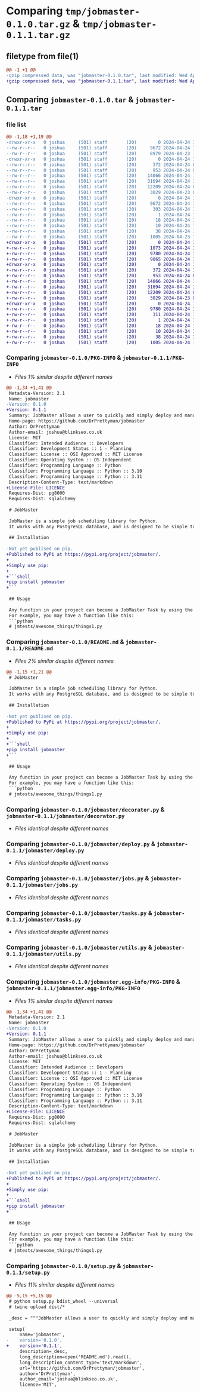 # Comparing `tmp/jobmaster-0.1.0.tar.gz` & `tmp/jobmaster-0.1.1.tar.gz`

## filetype from file(1)

```diff
@@ -1 +1 @@
-gzip compressed data, was "jobmaster-0.1.0.tar", last modified: Wed Apr 24 15:08:09 2024, max compression
+gzip compressed data, was "jobmaster-0.1.1.tar", last modified: Wed Apr 24 15:29:53 2024, max compression
```

## Comparing `jobmaster-0.1.0.tar` & `jobmaster-0.1.1.tar`

### file list

```diff
@@ -1,18 +1,19 @@
-drwxr-xr-x   0 joshua     (501) staff       (20)        0 2024-04-24 15:08:09.867171 jobmaster-0.1.0/
--rw-r--r--   0 joshua     (501) staff       (20)     9672 2024-04-24 15:08:09.866870 jobmaster-0.1.0/PKG-INFO
--rw-r--r--   0 joshua     (501) staff       (20)     8979 2024-04-23 16:33:55.000000 jobmaster-0.1.0/README.md
-drwxr-xr-x   0 joshua     (501) staff       (20)        0 2024-04-24 15:08:09.865746 jobmaster-0.1.0/jobmaster/
--rw-r--r--   0 joshua     (501) staff       (20)      372 2024-04-24 08:31:27.000000 jobmaster-0.1.0/jobmaster/__init__.py
--rw-r--r--   0 joshua     (501) staff       (20)      953 2024-04-24 08:07:57.000000 jobmaster-0.1.0/jobmaster/decorator.py
--rw-r--r--   0 joshua     (501) staff       (20)    14066 2024-04-24 15:06:50.000000 jobmaster-0.1.0/jobmaster/deploy.py
--rw-r--r--   0 joshua     (501) staff       (20)    31694 2024-04-24 13:29:50.000000 jobmaster-0.1.0/jobmaster/jobs.py
--rw-r--r--   0 joshua     (501) staff       (20)    12209 2024-04-24 08:31:07.000000 jobmaster-0.1.0/jobmaster/tasks.py
--rw-r--r--   0 joshua     (501) staff       (20)     3029 2024-04-23 09:47:11.000000 jobmaster-0.1.0/jobmaster/utils.py
-drwxr-xr-x   0 joshua     (501) staff       (20)        0 2024-04-24 15:08:09.866572 jobmaster-0.1.0/jobmaster.egg-info/
--rw-r--r--   0 joshua     (501) staff       (20)     9672 2024-04-24 15:08:09.000000 jobmaster-0.1.0/jobmaster.egg-info/PKG-INFO
--rw-r--r--   0 joshua     (501) staff       (20)      303 2024-04-24 15:08:09.000000 jobmaster-0.1.0/jobmaster.egg-info/SOURCES.txt
--rw-r--r--   0 joshua     (501) staff       (20)        1 2024-04-24 15:08:09.000000 jobmaster-0.1.0/jobmaster.egg-info/dependency_links.txt
--rw-r--r--   0 joshua     (501) staff       (20)       18 2024-04-24 15:08:09.000000 jobmaster-0.1.0/jobmaster.egg-info/requires.txt
--rw-r--r--   0 joshua     (501) staff       (20)       10 2024-04-24 15:08:09.000000 jobmaster-0.1.0/jobmaster.egg-info/top_level.txt
--rw-r--r--   0 joshua     (501) staff       (20)       38 2024-04-24 15:08:09.867219 jobmaster-0.1.0/setup.cfg
--rw-r--r--   0 joshua     (501) staff       (20)     1005 2024-04-23 11:01:47.000000 jobmaster-0.1.0/setup.py
+drwxr-xr-x   0 joshua     (501) staff       (20)        0 2024-04-24 15:29:53.099208 jobmaster-0.1.1/
+-rw-r--r--   0 joshua     (501) staff       (20)     1073 2024-04-24 15:11:53.000000 jobmaster-0.1.1/LICENCE
+-rw-r--r--   0 joshua     (501) staff       (20)     9780 2024-04-24 15:29:53.098907 jobmaster-0.1.1/PKG-INFO
+-rw-r--r--   0 joshua     (501) staff       (20)     9065 2024-04-24 15:27:56.000000 jobmaster-0.1.1/README.md
+drwxr-xr-x   0 joshua     (501) staff       (20)        0 2024-04-24 15:29:53.097903 jobmaster-0.1.1/jobmaster/
+-rw-r--r--   0 joshua     (501) staff       (20)      372 2024-04-24 15:29:18.000000 jobmaster-0.1.1/jobmaster/__init__.py
+-rw-r--r--   0 joshua     (501) staff       (20)      953 2024-04-24 08:07:57.000000 jobmaster-0.1.1/jobmaster/decorator.py
+-rw-r--r--   0 joshua     (501) staff       (20)    14066 2024-04-24 15:06:50.000000 jobmaster-0.1.1/jobmaster/deploy.py
+-rw-r--r--   0 joshua     (501) staff       (20)    31694 2024-04-24 13:29:50.000000 jobmaster-0.1.1/jobmaster/jobs.py
+-rw-r--r--   0 joshua     (501) staff       (20)    12209 2024-04-24 08:31:07.000000 jobmaster-0.1.1/jobmaster/tasks.py
+-rw-r--r--   0 joshua     (501) staff       (20)     3029 2024-04-23 09:47:11.000000 jobmaster-0.1.1/jobmaster/utils.py
+drwxr-xr-x   0 joshua     (501) staff       (20)        0 2024-04-24 15:29:53.098644 jobmaster-0.1.1/jobmaster.egg-info/
+-rw-r--r--   0 joshua     (501) staff       (20)     9780 2024-04-24 15:29:53.000000 jobmaster-0.1.1/jobmaster.egg-info/PKG-INFO
+-rw-r--r--   0 joshua     (501) staff       (20)      311 2024-04-24 15:29:53.000000 jobmaster-0.1.1/jobmaster.egg-info/SOURCES.txt
+-rw-r--r--   0 joshua     (501) staff       (20)        1 2024-04-24 15:29:53.000000 jobmaster-0.1.1/jobmaster.egg-info/dependency_links.txt
+-rw-r--r--   0 joshua     (501) staff       (20)       18 2024-04-24 15:29:53.000000 jobmaster-0.1.1/jobmaster.egg-info/requires.txt
+-rw-r--r--   0 joshua     (501) staff       (20)       10 2024-04-24 15:29:53.000000 jobmaster-0.1.1/jobmaster.egg-info/top_level.txt
+-rw-r--r--   0 joshua     (501) staff       (20)       38 2024-04-24 15:29:53.099258 jobmaster-0.1.1/setup.cfg
+-rw-r--r--   0 joshua     (501) staff       (20)     1005 2024-04-24 15:29:18.000000 jobmaster-0.1.1/setup.py
```

### Comparing `jobmaster-0.1.0/PKG-INFO` & `jobmaster-0.1.1/PKG-INFO`

 * *Files 1% similar despite different names*

```diff
@@ -1,34 +1,41 @@
 Metadata-Version: 2.1
 Name: jobmaster
-Version: 0.1.0
+Version: 0.1.1
 Summary: JobMaster allows a user to quickly and simply deploy and manage a collection of tasks.
 Home-page: https://github.com/DrPrettyman/jobmaster
 Author: DrPrettyman
 Author-email: joshua@blinkseo.co.uk
 License: MIT
 Classifier: Intended Audience :: Developers
 Classifier: Development Status :: 1 - Planning
 Classifier: License :: OSI Approved :: MIT License
 Classifier: Operating System :: OS Independent
 Classifier: Programming Language :: Python
 Classifier: Programming Language :: Python :: 3.10
 Classifier: Programming Language :: Python :: 3.11
 Description-Content-Type: text/markdown
+License-File: LICENCE
 Requires-Dist: pg8000
 Requires-Dist: sqlalchemy
 
 # JobMaster
 
 JobMaster is a simple job scheduling library for Python. 
 It works with any PostgreSQL database, and is designed to be simple to use and easy to integrate into your existing codebase.
 
 ## Installation
 
-Not yet publised on pip.
+Published to PyPi at https://pypi.org/project/jobmaster/.
+
+Simply use pip:
+
+```shell
+pip install jobmaster
+```
 
 ## Usage
 
 Any function in your project can become a JobMaster Task by using the `@task` decorator.
 For example, you may have a function like this:
 ```python
 # jmtests/awesome_things/things1.py
```

### Comparing `jobmaster-0.1.0/README.md` & `jobmaster-0.1.1/README.md`

 * *Files 2% similar despite different names*

```diff
@@ -1,15 +1,21 @@
 # JobMaster
 
 JobMaster is a simple job scheduling library for Python. 
 It works with any PostgreSQL database, and is designed to be simple to use and easy to integrate into your existing codebase.
 
 ## Installation
 
-Not yet publised on pip.
+Published to PyPi at https://pypi.org/project/jobmaster/.
+
+Simply use pip:
+
+```shell
+pip install jobmaster
+```
 
 ## Usage
 
 Any function in your project can become a JobMaster Task by using the `@task` decorator.
 For example, you may have a function like this:
 ```python
 # jmtests/awesome_things/things1.py
```

### Comparing `jobmaster-0.1.0/jobmaster/decorator.py` & `jobmaster-0.1.1/jobmaster/decorator.py`

 * *Files identical despite different names*

### Comparing `jobmaster-0.1.0/jobmaster/deploy.py` & `jobmaster-0.1.1/jobmaster/deploy.py`

 * *Files identical despite different names*

### Comparing `jobmaster-0.1.0/jobmaster/jobs.py` & `jobmaster-0.1.1/jobmaster/jobs.py`

 * *Files identical despite different names*

### Comparing `jobmaster-0.1.0/jobmaster/tasks.py` & `jobmaster-0.1.1/jobmaster/tasks.py`

 * *Files identical despite different names*

### Comparing `jobmaster-0.1.0/jobmaster/utils.py` & `jobmaster-0.1.1/jobmaster/utils.py`

 * *Files identical despite different names*

### Comparing `jobmaster-0.1.0/jobmaster.egg-info/PKG-INFO` & `jobmaster-0.1.1/jobmaster.egg-info/PKG-INFO`

 * *Files 1% similar despite different names*

```diff
@@ -1,34 +1,41 @@
 Metadata-Version: 2.1
 Name: jobmaster
-Version: 0.1.0
+Version: 0.1.1
 Summary: JobMaster allows a user to quickly and simply deploy and manage a collection of tasks.
 Home-page: https://github.com/DrPrettyman/jobmaster
 Author: DrPrettyman
 Author-email: joshua@blinkseo.co.uk
 License: MIT
 Classifier: Intended Audience :: Developers
 Classifier: Development Status :: 1 - Planning
 Classifier: License :: OSI Approved :: MIT License
 Classifier: Operating System :: OS Independent
 Classifier: Programming Language :: Python
 Classifier: Programming Language :: Python :: 3.10
 Classifier: Programming Language :: Python :: 3.11
 Description-Content-Type: text/markdown
+License-File: LICENCE
 Requires-Dist: pg8000
 Requires-Dist: sqlalchemy
 
 # JobMaster
 
 JobMaster is a simple job scheduling library for Python. 
 It works with any PostgreSQL database, and is designed to be simple to use and easy to integrate into your existing codebase.
 
 ## Installation
 
-Not yet publised on pip.
+Published to PyPi at https://pypi.org/project/jobmaster/.
+
+Simply use pip:
+
+```shell
+pip install jobmaster
+```
 
 ## Usage
 
 Any function in your project can become a JobMaster Task by using the `@task` decorator.
 For example, you may have a function like this:
 ```python
 # jmtests/awesome_things/things1.py
```

### Comparing `jobmaster-0.1.0/setup.py` & `jobmaster-0.1.1/setup.py`

 * *Files 11% similar despite different names*

```diff
@@ -5,15 +5,15 @@
 # python setup.py bdist_wheel --universal
 # twine upload dist/*
 
 _desc = """JobMaster allows a user to quickly and simply deploy and manage a collection of tasks."""
 
 setup(
     name='jobmaster',
-    version='0.1.0',
+    version='0.1.1',
     description=_desc,
     long_description=open('README.md').read(),
     long_description_content_type='text/markdown',
     url='https://github.com/DrPrettyman/jobmaster',
     author='DrPrettyman',
     author_email='joshua@blinkseo.co.uk',
     license='MIT',
```

